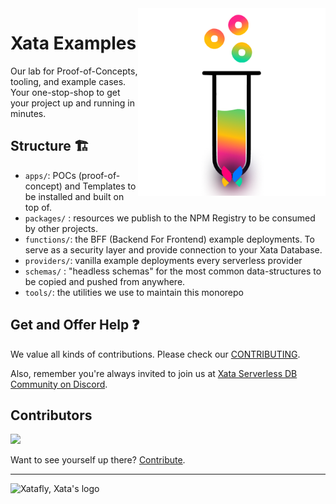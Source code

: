 <img align="right" alt="Xata Examples logo: a test tube and a Xatafly" src="/docs/logo.png" width="300" />


# Xata Examples

Our lab for Proof-of-Concepts, tooling, and example cases.
Your one-stop-shop to get your project up and running in minutes.

## Structure 🏗
- `apps/`: POCs (proof-of-concept) and Templates to be installed and built on top of.
- `packages/` : resources we publish to the NPM Registry to be consumed by other projects.
- `functions/`: the BFF (Backend For Frontend) example deployments. To serve as a security layer and provide connection to your Xata Database.
- `providers/`: vanilla example deployments every serverless provider
- `schemas/` : "headless schemas" for the most common data-structures to be copied and pushed from anywhere.
- `tools/`: the utilities we use to maintain this monorepo

## Get and Offer Help ❓
We value all kinds of contributions. Please check our [CONTRIBUTING](/CONTRIBUTING.md).

Also, remember you're always invited to join us at [Xata Serverless DB Community on Discord](https://xata.io/discord).

## Contributors

<a href="https://github.com/xataio/examples/graphs/contributors">
  <img src="https://contrib.rocks/image?repo=xataio/examples" />
</a>

Want to see yourself up there? [Contribute](https://github.com/xataio/examples/blob/a73693f6a0e07565a209544498de1da5030dde13/CONTRIBUTING.md).

---

<img alt="Xatafly, Xata's logo" src="https://raw.githubusercontent.com/xataio/vscode-extension/2e3d0b877cf6aff1e0fc717e05ada714465ca783/doc/xata-icon-128.png" width="24" />

